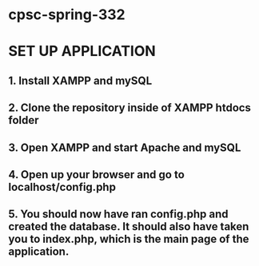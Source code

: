 # cpsc-spring-332

# SET UP APPLICATION

## 1. Install XAMPP and mySQL

## 2. Clone the repository inside of XAMPP htdocs folder

## 3. Open XAMPP and start Apache and mySQL

## 4. Open up your browser and go to localhost/config.php

## 5. You should now have ran config.php and created the database. It should also have taken you to index.php, which is the main page of the application.
